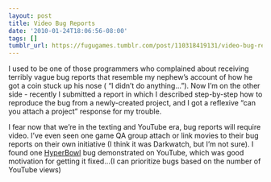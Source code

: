 ```yaml
---
layout: post
title: Video Bug Reports
date: '2010-01-24T18:06:56-08:00'
tags: []
tumblr_url: https://fugugames.tumblr.com/post/110318419131/video-bug-reports
---
```

I used to be one of those programmers who complained about receiving terribly vague bug reports that resemble my nephew’s account of how he got a coin stuck up his nose ( “I didn’t do anything…”). Now I’m on the other side - recently I submitted a report in which I described step-by-step how to reproduce the bug from a newly-created project, and I got a reflexive “can you attach a project” response for my trouble.

I fear now that we’re in the texting and YouTube era, bug reports will require video. I’ve even seen one game QA group attach or link movies to their bug reports on their own initiative (I think it was Darkwatch, but I’m not sure). I found one [HyperBowl](http://hyperbowl3d.com/) bug demonstrated on YouTube, which was good motivation for getting it fixed…(I can prioritize bugs based on the number of YouTube views)

